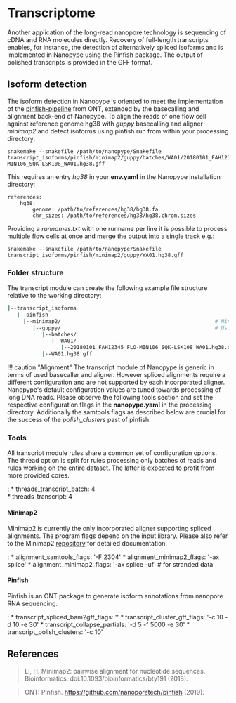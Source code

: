# Transcriptome

Another application of the long-read nanopore technology is sequencing of cDNA and RNA molecules directly. Recovery of full-length transcripts enables, for instance, the detection of alternatively spliced isoforms and is implemented in Nanopype using the Pinfish package. The output of polished transcripts is provided in the GFF format.

## Isoform detection

The isoform detection in Nanopype is oriented to meet the implementation of the [pinfish-pipeline](https://github.com/nanoporetech/pipeline-pinfish-analysis) from ONT, extended by the basecalling and alignment back-end of Nanopype. To align the reads of one flow cell against reference genome hg38 with *guppy* basecalling and aligner *minimap2* and detect isoforms using pinfish run from within your processing directory:

    snakemake --snakefile /path/to/nanopype/Snakefile transcript_isoforms/pinfish/minimap2/guppy/batches/WA01/20180101_FAH12345_FLO-MIN106_SQK-LSK108_WA01.hg38.gff

This requires an entry *hg38* in your **env.yaml** in the Nanopype installation directory:

    references:
        hg38:
            genome: /path/to/references/hg38/hg38.fa
            chr_sizes: /path/to/references/hg38/hg38.chrom.sizes

Providing a *runnames.txt* with one runname per line it is possible to process multiple flow cells at once and merge the output into a single track e.g.:

    snakemake --snakefile /path/to/nanopype/Snakefile transcript_isoforms/pinfish/minimap2/guppy/WA01.hg38.gff

### Folder structure

The transcript module can create the following example file structure relative to the working directory:

```sh
|--transcript_isoforms
   |--pinfish
     |--minimap2/                                                 # Minimap2 alignment
        |--guppy/                                                 # Using guppy basecalling
           |--batches/
              |--WA01/
                 |--20180101_FAH12345_FLO-MIN106_SQK-LSK108_WA01.hg38.gff
           |--WA01.hg38.gff

```

!!! caution "Alignment"
    The transcript module of Nanopype is generic in terms of used basecaller and aligner. However spliced alignments require a different configuration and are not supported by each incorporated aligner. Nanopype's default configuration values are tuned towards processing of long DNA reads. Please observe the following tools section and set the respective configuration flags in the **nanopype.yaml** in the processing directory.
    Additionally the samtools flags as described below are crucial for the success of the *polish_clusters* past of pinfish.

### Tools

All transcript module rules share a common set of configuration options. The thread option is split for rules processing only batches of reads and rules working on the entire dataset. The latter is expected to profit from more provided cores.

:   * threads_transcript_batch: 4   
    * threads_transcript: 4


#### Minimap2

Minimap2 is currently the only incorporated aligner supporting spliced alignments. The program flags depend on the input library. Please also refer to the Minimap2 [repository](https://github.com/lh3/minimap2) for detailed documentation.

:   * alignment_samtools_flags: '-F 2304'
    * alignment_minimap2_flags: '-ax splice'
    * alignment_minimap2_flags: '-ax splice -uf'    # for stranded data


#### Pinfish

Pinfish is an ONT package to generate isoform annotations from nanopore RNA sequencing.

:   * transcript_spliced_bam2gff_flags: ''
    * transcript_cluster_gff_flags: '-c 10 -d 10 -e 30'
    * transcript_collapse_partials: '-d 5 -f 5000 -e 30'
    * transcript_polish_clusters: '-c 10'

## References

>Li, H. Minimap2: pairwise alignment for nucleotide sequences. Bioinformatics. doi:10.1093/bioinformatics/bty191 (2018).

>ONT: Pinfish. https://github.com/nanoporetech/pinfish (2019).
